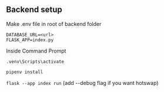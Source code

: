 ## Backend setup
Make .env file in root of backend folder

```
DATABASE_URL=<url>
FLASK_APP=index.py
```

Inside Command Prompt

`.venv\Scripts\activate`

`pipenv install`

`flask --app index run`
(add --debug flag if you want hotswap)